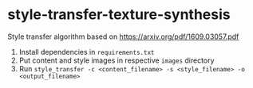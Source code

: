 # style-transfer-texture-synthesis
Style transfer algorithm based on https://arxiv.org/pdf/1609.03057.pdf

1. Install dependencies in `requirements.txt`
2. Put content and style images in respective `images` directory
3. Run `style_transfer -c <content_filename> -s <style_filename> -o <output_filename>`